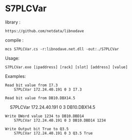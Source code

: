 # S7PLCVar

library : 
    
    https://github.com/netdata/libnodave

compile :

    mcs S7PLCVar.cs -r:libnodave.net.dll -out:./S7PLCVar

Usage:

    S7PLCVar.exe [ipaddress] [rack] [slot] [address] [value]

Examples: 
    
    Read bit value from I7.3
        S7PLCVar 172.24.40.191 0 3 I7.3

    Read bit value from DB10.DBX14.5 
        S7PLCVar 172.24.40.191 0 3 DB10.DBX14.5

    Write DWord value 1234 to DB10.DBD14 
        S7PLCVar 172.24.40.191 0 3 DB10.DBD14 1234

    Write Output bit True to Q3.5 
        S7PLCVar 172.24.40.191 0 3 Q3.5 True
 
